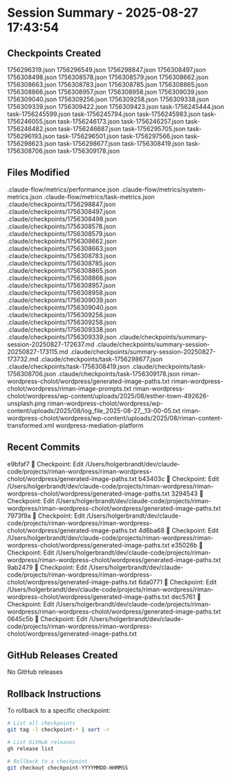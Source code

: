 # Session Summary - 2025-08-27 17:43:54

## Checkpoints Created
1756296319.json
1756296549.json
1756298847.json
1756308497.json
1756308498.json
1756308578.json
1756308579.json
1756308662.json
1756308663.json
1756308783.json
1756308785.json
1756308865.json
1756308866.json
1756308957.json
1756308958.json
1756309039.json
1756309040.json
1756309256.json
1756309258.json
1756309338.json
1756309339.json
1756309422.json
1756309423.json
task-1756245444.json
task-1756245599.json
task-1756245794.json
task-1756245983.json
task-1756246055.json
task-1756246173.json
task-1756246257.json
task-1756246482.json
task-1756246687.json
task-1756295705.json
task-1756296193.json
task-1756296501.json
task-1756297566.json
task-1756298623.json
task-1756298677.json
task-1756308419.json
task-1756308706.json
task-1756309178.json

## Files Modified
.claude-flow/metrics/performance.json
.claude-flow/metrics/system-metrics.json
.claude-flow/metrics/task-metrics.json
.claude/checkpoints/1756298847.json
.claude/checkpoints/1756308497.json
.claude/checkpoints/1756308498.json
.claude/checkpoints/1756308578.json
.claude/checkpoints/1756308579.json
.claude/checkpoints/1756308662.json
.claude/checkpoints/1756308663.json
.claude/checkpoints/1756308783.json
.claude/checkpoints/1756308785.json
.claude/checkpoints/1756308865.json
.claude/checkpoints/1756308866.json
.claude/checkpoints/1756308957.json
.claude/checkpoints/1756308958.json
.claude/checkpoints/1756309039.json
.claude/checkpoints/1756309040.json
.claude/checkpoints/1756309256.json
.claude/checkpoints/1756309258.json
.claude/checkpoints/1756309338.json
.claude/checkpoints/1756309339.json
.claude/checkpoints/summary-session-20250827-172637.md
.claude/checkpoints/summary-session-20250827-173115.md
.claude/checkpoints/summary-session-20250827-173732.md
.claude/checkpoints/task-1756298677.json
.claude/checkpoints/task-1756308419.json
.claude/checkpoints/task-1756308706.json
.claude/checkpoints/task-1756309178.json
riman-wordpress-cholot/wordpress/generated-image-paths.txt
riman-wordpress-cholot/wordpress/riman-image-prompts.txt
riman-wordpress-cholot/wordpress/wp-content/uploads/2025/08/esther-town-492626-unsplash.png
riman-wordpress-cholot/wordpress/wp-content/uploads/2025/08/log_file_2025-08-27__13-00-05.txt
riman-wordpress-cholot/wordpress/wp-content/uploads/2025/08/riman-content-transformed.xml
wordpress-mediation-platform

## Recent Commits
e9bfaf7 🔖 Checkpoint: Edit /Users/holgerbrandt/dev/claude-code/projects/riman-wordpress/riman-wordpress-cholot/wordpress/generated-image-paths.txt
b43403c 🔖 Checkpoint: Edit /Users/holgerbrandt/dev/claude-code/projects/riman-wordpress/riman-wordpress-cholot/wordpress/generated-image-paths.txt
3294543 🔖 Checkpoint: Edit /Users/holgerbrandt/dev/claude-code/projects/riman-wordpress/riman-wordpress-cholot/wordpress/generated-image-paths.txt
7973f9a 🔖 Checkpoint: Edit /Users/holgerbrandt/dev/claude-code/projects/riman-wordpress/riman-wordpress-cholot/wordpress/generated-image-paths.txt
4d6ba68 🔖 Checkpoint: Edit /Users/holgerbrandt/dev/claude-code/projects/riman-wordpress/riman-wordpress-cholot/wordpress/generated-image-paths.txt
e35026b 🔖 Checkpoint: Edit /Users/holgerbrandt/dev/claude-code/projects/riman-wordpress/riman-wordpress-cholot/wordpress/generated-image-paths.txt
9ab2479 🔖 Checkpoint: Edit /Users/holgerbrandt/dev/claude-code/projects/riman-wordpress/riman-wordpress-cholot/wordpress/generated-image-paths.txt
6da0771 🔖 Checkpoint: Edit /Users/holgerbrandt/dev/claude-code/projects/riman-wordpress/riman-wordpress-cholot/wordpress/generated-image-paths.txt
dec5761 🔖 Checkpoint: Edit /Users/holgerbrandt/dev/claude-code/projects/riman-wordpress/riman-wordpress-cholot/wordpress/generated-image-paths.txt
0645c5b 🔖 Checkpoint: Edit /Users/holgerbrandt/dev/claude-code/projects/riman-wordpress/riman-wordpress-cholot/wordpress/generated-image-paths.txt

## GitHub Releases Created
No GitHub releases

## Rollback Instructions
To rollback to a specific checkpoint:
```bash
# List all checkpoints
git tag -l checkpoint-* | sort -r

# List GitHub releases
gh release list

# Rollback to a checkpoint
git checkout checkpoint-YYYYMMDD-HHMMSS
```
